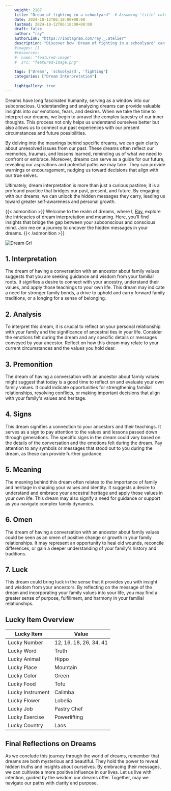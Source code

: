 ```yaml
---
    weight: 2187
    title: "Dream of fighting in a schoolyard"  # Assuming 'title' column exists
    date: 2024-10-12T06:18:00+08:00
    lastmod: 2024-10-12T06:18:00+08:00
    draft: false
    author: "ray"
    authorLink: "https://instagram.com/ray._.atelier"
    description: "Discover how 'Dream of fighting in a schoolyard' can interpret your future and uncover its significant meanings in your life."
    #images: []
    #resources:
    #- name: "featured-image"
    #  src: "featured-image.png"
    
    tags: ['Dream', 'schoolyard', 'fighting']
    categories: ["Dream Interpretation"]
    
    lightgallery: true
---
```

    
Dreams have long fascinated humanity, serving as a window into our subconscious. Understanding and analyzing dreams can provide valuable insights into our emotions, fears, and desires. When we take the time to interpret our dreams, we begin to unravel the complex tapestry of our inner thoughts. This process not only helps us understand ourselves better but also allows us to connect our past experiences with our present circumstances and future possibilities.

By delving into the meanings behind specific dreams, we can gain clarity about unresolved issues from our past. These dreams often reflect our memories, traumas, and lessons learned, reminding us of what we need to confront or embrace. Moreover, dreams can serve as a guide for our future, revealing our aspirations and potential paths we may take. They can provide warnings or encouragement, nudging us toward decisions that align with our true selves.

Ultimately, dream interpretation is more than just a curious pastime; it is a profound practice that bridges our past, present, and future. By engaging with our dreams, we can unlock the hidden messages they carry, leading us toward greater self-awareness and personal growth.

{{< admonition >}}
Welcome to the realm of dreams, where I, [Ray](https://instagram.com/ray._.atelier), explore the intricacies of dream interpretation and meaning. Here, you’ll find insights that bridge the gap between your subconscious and conscious mind. Join me on a journey to uncover the hidden messages in your dreams.
{{< /admonition >}}

![Dream Grl](https://cdn.pixabay.com/photo/2017/11/02/03/35/gothic-2910057_1280.jpg "Dream Grl")

## 1. Interpretation
 The dream of having a conversation with an ancestor about family values suggests that you are seeking guidance and wisdom from your familial roots. It signifies a desire to connect with your ancestry, understand their values, and apply those teachings to your own life. This dream may indicate a need for stronger family bonds, a drive to uphold and carry forward family traditions, or a longing for a sense of belonging.

## 2. Analysis
 To interpret this dream, it is crucial to reflect on your personal relationship with your family and the significance of ancestral ties in your life. Consider the emotions felt during the dream and any specific details or messages conveyed by your ancestor. Reflect on how this dream may relate to your current circumstances and the values you hold dear.

## 3. Premonition
 The dream of having a conversation with an ancestor about family values might suggest that today is a good time to reflect on and evaluate your own family values. It could indicate opportunities for strengthening familial relationships, resolving conflicts, or making important decisions that align with your family's values and heritage.

## 4. Signs
 This dream signifies a connection to your ancestors and their teachings. It serves as a sign to pay attention to the values and lessons passed down through generations. The specific signs in the dream could vary based on the details of the conversation and the emotions felt during the dream. Pay attention to any symbols or messages that stood out to you during the dream, as these can provide further guidance.

## 5. Meaning
 The meaning behind this dream often relates to the importance of family and heritage in shaping your values and identity. It suggests a desire to understand and embrace your ancestral heritage and apply those values in your own life. This dream may also signify a need for guidance or support as you navigate complex family dynamics.

## 6. Omen
 The dream of having a conversation with an ancestor about family values could be seen as an omen of positive change or growth in your family relationships. It may represent an opportunity to heal old wounds, reconcile differences, or gain a deeper understanding of your family's history and traditions.

## 7. Luck
 This dream could bring luck in the sense that it provides you with insight and wisdom from your ancestors. By reflecting on the message of the dream and incorporating your family values into your life, you may find a greater sense of purpose, fulfillment, and harmony in your familial relationships.

## Lucky Item Overview
| Lucky Item          | Value              |
|---------------|--------------------|
| Lucky Number        | 12, 16, 18, 26, 34, 41  |
| Lucky Word          | Truth |
| Lucky Animal        | Hippo |
| Lucky Place         | Mountain     |
| Lucky Color         | Green     |
| Lucky Food          | Tofu      |
| Lucky Instrument    | Calimba |
| Lucky Flower        | Lobelia    |
| Lucky Job           | Pastry Chef       |
| Lucky Exercise      | Powerlifting  |
| Lucky Country       | Laos    |


##  Final Reflections on Dreams

As we conclude this journey through the world of dreams, remember that dreams are both mysterious and beautiful. They hold the power to reveal hidden truths and insights about ourselves. By embracing their messages, we can cultivate a more positive influence in our lives. Let us live with intention, guided by the wisdom our dreams offer. Together, may we navigate our paths with clarity and purpose.
